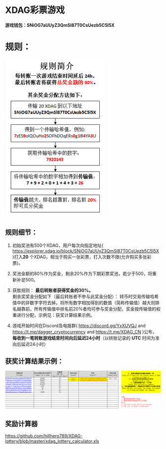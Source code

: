 # XDAG彩票游戏
#### 游戏钱包：SNiOG7aUUyZ3QmSl87T0CsUezb5C5l5X
# 规则：
![Image text](https://github.com/hillhero789/XDAG-lottery/blob/master/Brief_introduction_of_rules_cn.png)

## 规则细节：
1. 初始奖池有500个XDAG，用户每次向指定地址( https://explorer.xdag.io/block/SNiOG7aUUyZ3QmSl87T0CsUezb5C5l5X )打入<b>20</b> 个XDAG，相当于购买一张彩票，打入次数不限(允许购买多张彩票)。

2. 奖池金额的80%作为奖金，剩余20%作为下期彩票奖池，若少于500，将重新补足500。

3. 获胜规则：
<b>最后转账者获得奖金的30%。</b><br>
剩余奖奖金分配如下（最后转账者不参与此奖金分配）：
转币时交易传输哈希值中的非数字字符去掉，将所有数字相加得到的数值（简称传输值）越大则排名越靠前，所有传输值中排名前20%者均可参与奖金分配，奖金按传输值的权重进行分配，示例见：获奖计算结果示例。

4. 游戏开始时间在Discord及电报群( https://discord.gg/YxXUVQJ and https://t.me/dagger_cryptocurrency and https://t.me/XDAG_CN )公布，<b>每收到一笔转账游戏结束时间向后延迟24小时</b>（以转账记录的 <b>UTC</b> 时间为准向后延迟24小时）

## 获奖计算结果示例：
![Image text](https://github.com/hillhero789/XDAG-lottery/blob/master/XDAG_lottery_calculator_example.PNG)

## 奖励计算器
https://github.com/hillhero789/XDAG-lottery/blob/master/xdag_lottery_calculator.xls
